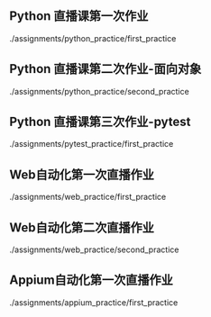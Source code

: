 ## Python 直播课第一次作业

./assignments/python_practice/first_practice

## Python 直播课第二次作业-面向对象

./assignments/python_practice/second_practice

## Python 直播课第三次作业-pytest

./assignments/pytest_practice/first_practice

## Web自动化第一次直播作业

./assignments/web_practice/first_practice

## Web自动化第二次直播作业

./assignments/web_practice/second_practice

## Appium自动化第一次直播作业

./assignments/appium_practice/first_practice